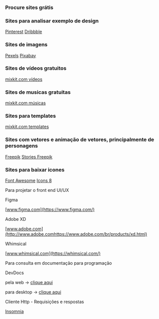 ### Procure sites grátis

### Sites para analisar exemplo de design
[Pinterest](https://br.pinterest.com/)
[Dribbble](https://dribbble.com/)

### Sites de imagens
[Pexels](https://www.pexels.com/pt-br/)
[Pixabay](https://pixabay.com/)

### Sites de vídeos gratuitos
[mixkit.com vídeos](https://mixkit.co/free-stock-video/)

### Sites de musicas gratuitas
[mixkit.com músicas](https://mixkit.co/free-stock-music/)

### Sites para templates
[mixkit.com templates](https://mixkit.co/free-premiere-pro-templates/)

### Sites com vetores e animação de vetores, principalmente de personagens
[Freepik](https://br.freepik.com/)
[Stories Freepik](https://stories.freepik.com/)

### Sites para baixar icones
[Font Awesome](https://fontawesome.com/icons?d=gallery)
[Icons 8](https://icons8.com.br/)


Para projetar o front end UI/UX

Figma

[www.figma.com](https://www.figma.com/)

Adobe XD

[www.adobe.com](http://www.adobe.comhttps://www.adobe.com/br/products/xd.html)

Whimsical

[www.whimsical.com](https://whimsical.com/)

Para consulta em documentação para programação

DevDocs

pela web → [clique aqui](https://devdocs.io/)

para desktop → [clique aqui](https://www.electronjs.org/apps/devdocs-app)

Cliente Http - Requisições e respostas

[Insomnia](https://insomnia.rest/download/#windows)
